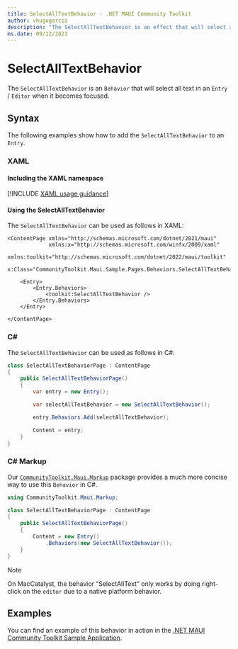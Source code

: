```yaml
---
title: SelectAllTextBehavior - .NET MAUI Community Toolkit
author: vhugogarcia
description: "The SelectAllTextBehavior is an effect that will select all text in an Entry / Editor when it becomes focused."
ms.date: 09/12/2023
---
```


# SelectAllTextBehavior

The `SelectAllTextBehavior` is an `Behavior` that will select all text in an `Entry` / `Editor` when it becomes focused.

## Syntax

The following examples show how to add the `SelectAllTextBehavior` to an `Entry`.

### XAML

#### Including the XAML namespace

[!INCLUDE [XAML usage guidance](../includes/xaml-usage.md)]

#### Using the SelectAllTextBehavior

The `SelectAllTextBehavior` can be used as follows in XAML:

```xaml
<ContentPage xmlns="http://schemas.microsoft.com/dotnet/2021/maui"
             xmlns:x="http://schemas.microsoft.com/winfx/2009/xaml"
             xmlns:toolkit="http://schemas.microsoft.com/dotnet/2022/maui/toolkit"
             x:Class="CommunityToolkit.Maui.Sample.Pages.Behaviors.SelectAllTextBehaviorPage">

    <Entry>
        <Entry.Behaviors>
            <toolkit:SelectAllTextBehavior />
        </Entry.Behaviors>
    </Entry>

</ContentPage>
```

### C#

The `SelectAllTextBehavior` can be used as follows in C#:

```csharp
class SelectAllTextBehaviorPage : ContentPage
{
    public SelectAllTextBehaviorPage()
    {
        var entry = new Entry();

        var selectAllTextBehavior = new SelectAllTextBehavior();

        entry.Behaviors.Add(selectAllTextBehavior);

        Content = entry;
    }
}
```

### C# Markup

Our [`CommunityToolkit.Maui.Markup`](../markup/markup.md) package provides a much more concise way to use this `Behavior` in C#.

```csharp
using CommunityToolkit.Maui.Markup;

class SelectAllTextBehaviorPage : ContentPage
{
    public SelectAllTextBehaviorPage()
    {
        Content = new Entry()
            .Behaviors(new SelectAllTextBehavior());
    }
}
```

> [!NOTE]
> On MacCatalyst, the behavior “SelectAllText” only works by doing right-click on the `editor` due to a native platform behavior.

## Examples

You can find an example of this behavior in action in the [.NET MAUI Community Toolkit Sample Application](https://github.com/CommunityToolkit/Maui/blob/main/samples/CommunityToolkit.Maui.Sample/Pages/Behaviors/SelectAllTextBehaviorPage.xaml).